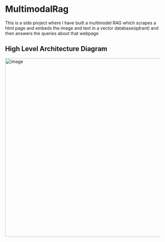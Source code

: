 # MultimodalRag
This is a side project where I have built a multimodel RAG which scrapes a html page and embeds the image and text in a vector database(qdrant) and then answers the queries about that webpage


## High Level Architecture Diagram
<img width="577" alt="image" src="https://github.com/Cenrax/MultimodalRag/assets/43017632/17364a60-a774-4d78-b5fe-133fa70ff2d1">

